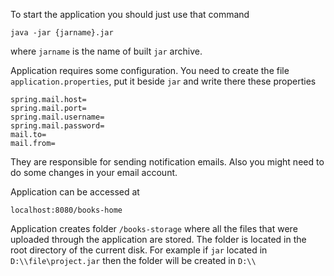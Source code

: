 To start the application you should just use that command

    java -jar {jarname}.jar

where `jarname` is the name of built `jar` archive.

Application requires some configuration. You need to create the file
`application.properties`, put it beside `jar` and write there these
properties

    spring.mail.host=
    spring.mail.port=
    spring.mail.username=
    spring.mail.password=
    mail.to=
    mail.from=

They are responsible for sending notification emails. Also you might need to do
some changes in your email account.

Application can be accessed at

    localhost:8080/books-home

Application creates folder `/books-storage` where all the files that
were uploaded through the application are stored. The folder is located
in the root directory of the current disk. For example if `jar` located in
`D:\\file\project.jar` then the folder will be created in `D:\\`
